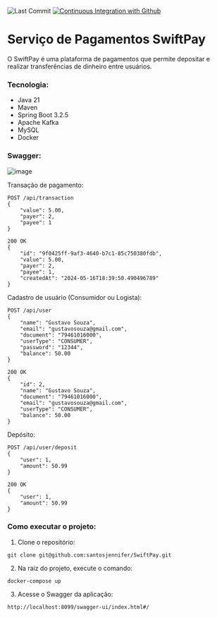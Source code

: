 ![Last Commit](https://img.shields.io/github/last-commit/santosjennifer/SwiftPay)
[![Continuous Integration with Github](https://github.com/santosjennifer/SwiftPay/actions/workflows/ci-maven.yml/badge.svg)](https://github.com/santosjennifer/SwiftPay/actions/workflows/ci-maven.yml)

# Serviço de Pagamentos SwiftPay
O SwiftPay é uma plataforma de pagamentos que permite depositar e realizar transferências de dinheiro entre usuários.

### Tecnologia:
- Java 21
- Maven
- Spring Boot 3.2.5
- Apache Kafka
- MySQL
- Docker

### Swagger:
![image](https://github.com/santosjennifer/SwiftPay/assets/90192611/675effe8-c345-4371-a381-1de71b260486)


Transação de pagamento:
```http request
POST /api/transaction
{
    "value": 5.00,
    "payer": 2,
    "payee": 1
}
```

```http response
200 OK
{
    "id": "9f0425ff-9af3-4640-b7c1-85c750380fdb",
    "value": 5.00,
    "payer": 2,
    "payee": 1,
    "createdAt": "2024-05-16T18:39:50.490496789"
}
```
Cadastro de usuário (Consumidor ou Logista):
```http request
POST /api/user
{
    "name": "Gustavo Souza",
    "email": "gustavosouza@gmail.com",
    "document": "79461016000",
    "userType": "CONSUMER",
    "password": "12344",
    "balance": 50.00
}
```

```http response
200 OK
{
    "id": 2,
    "name": "Gustavo Souza",
    "document": "79461016000",
    "email": "gustavosouza@gmail.com",
    "userType": "CONSUMER",
    "balance": 50.00
}
```


Depósito:
```http request
POST /api/user/deposit
{
    "user": 1,
    "amount": 50.99
}
```

```http response
200 OK
{
    "user": 1,
    "amount": 50.99
}
```
### Como executar o projeto:

1. Clone o repositório:
```
git clone git@github.com:santosjennifer/SwiftPay.git
```

2. Na raiz do projeto, execute o comando:
```
docker-compose up
```

3. Acesse o Swagger da aplicação:
```
http://localhost:8099/swagger-ui/index.html#/
```
